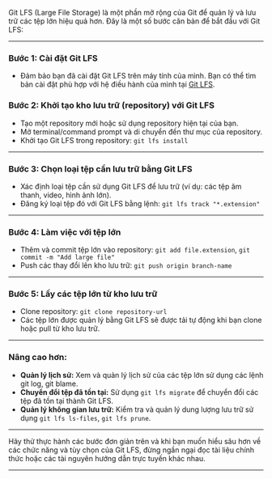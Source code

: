 Git LFS (Large File Storage) là một phần mở rộng của Git để quản lý và lưu trữ các tệp lớn hiệu quả hơn. Đây là một số bước căn bản để bắt đầu với Git LFS:

---

### Bước 1: Cài đặt Git LFS

- Đảm bảo bạn đã cài đặt Git LFS trên máy tính của mình. Bạn có thể tìm bản cài đặt phù hợp với hệ điều hành của mình tại [Git LFS](https://git-lfs.github.com/).

### Bước 2: Khởi tạo kho lưu trữ (repository) với Git LFS

- Tạo một repository mới hoặc sử dụng repository hiện tại của bạn.
- Mở terminal/command prompt và di chuyển đến thư mục của repository.
- Khởi tạo Git LFS trong repository: `git lfs install`

---

### Bước 3: Chọn loại tệp cần lưu trữ bằng Git LFS

- Xác định loại tệp cần sử dụng Git LFS để lưu trữ (ví dụ: các tệp âm thanh, video, hình ảnh lớn).
- Đăng ký loại tệp đó với Git LFS bằng lệnh: `git lfs track "*.extension"`

---

### Bước 4: Làm việc với tệp lớn

- Thêm và commit tệp lớn vào repository: `git add file.extension`, `git commit -m "Add large file"`
- Push các thay đổi lên kho lưu trữ: `git push origin branch-name`

---

### Bước 5: Lấy các tệp lớn từ kho lưu trữ

- Clone repository: `git clone repository-url`
- Các tệp lớn được quản lý bằng Git LFS sẽ được tải tự động khi bạn clone hoặc pull từ kho lưu trữ.

---

### Nâng cao hơn:

- **Quản lý lịch sử:** Xem và quản lý lịch sử của các tệp lớn sử dụng các lệnh git log, git blame.
- **Chuyển đổi tệp đã tồn tại:** Sử dụng `git lfs migrate` để chuyển đổi các tệp đã tồn tại thành Git LFS.
- **Quản lý không gian lưu trữ:** Kiểm tra và quản lý dung lượng lưu trữ sử dụng `git lfs ls-files`, `git lfs prune`.

---

Hãy thử thực hành các bước đơn giản trên và khi bạn muốn hiểu sâu hơn về các chức năng và tùy chọn của Git LFS, đừng ngần ngại đọc tài liệu chính thức hoặc các tài nguyên hướng dẫn trực tuyến khác nhau.

---
